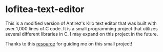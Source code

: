 # lofitea-text-editor

This is a modified version of Antirez's Kilo text editor that was built with over 1,000 lines of C code.  It is a small programming project that utilizes several different libraries in C.  I may expand on this project in the future.

Thanks to this <a href = "https://viewsourcecode.org/snaptoken/kilo/index.html">resource</a> for guiding me on this small project!
